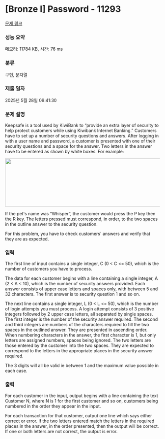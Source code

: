 # [Bronze I] Password - 11293 

[문제 링크](https://www.acmicpc.net/problem/11293) 

### 성능 요약

메모리: 11784 KB, 시간: 76 ms

### 분류

구현, 문자열

### 제출 일자

2025년 5월 28일 09:41:30

### 문제 설명

<p>Keepsafe is a tool used by KiwiBank to “provide an extra layer of security to help protect customers while using Kiwibank Internet Banking.” Customers have to set up a number of security questions and answers. After logging in with a user name and password, a customer is presented with one of their security questions and a space for the answer. Two letters in the answer have to be entered as shown by white boxes. For example:</p>

<p style="text-align: center;"><img alt="" src="https://onlinejudgeimages.s3-ap-northeast-1.amazonaws.com/problem/11293/1.png" style="height:157px; width:671px"></p>

<p>If the pet's name was “Whisper”, the customer would press the P key then the R key. The letters pressed must correspond, in order, to the two spaces in the outline answer to the security question.</p>

<p>For this problem, you have to check customers' answers and verify that they are as expected.</p>

### 입력 

 <p>The first line of input contains a single integer, C (0 < C <= 50), which is the number of customers you have to process.</p>

<p>The data for each customer begins with a line containing a single integer, A (2 < A < 10), which is the number of security answers provided. Each answer consists of upper case letters and spaces only, with between 5 and 32 characters. The first answer is to security question 1 and so on.</p>

<p>The next line contains a single integer, L (0 < L <= 50), which is the number of login attempts you must process. A login attempt consists of 3 positive integers followed by 2 upper case letters, all separated by single spaces. The first integer is the number of the security answer required. The second and third integers are numbers of the characters required to fill the two spaces in the outlined answer. They are presented in ascending order. When numbering characters in the answer, the first character is 1, but only letters are assigned numbers, spaces being ignored. The two letters are those entered by the customer into the two spaces. They are expected to correspond to the letters in the appropriate places in the security answer required.</p>

<p>The 3 digits will all be valid ie between 1 and the maximum value possible in each case.</p>

### 출력 

 <p>For each customer in the input, output begins with a line containing the text Customer N, where N is 1 for the first customer and so on, customers being numbered in the order they appear in the input.</p>

<p>For each transaction for that customer, output one line which says either correct or error. If the two letters entered match the letters in the required places in the answer, in the order presented, then the output will be correct. If one or both letters are not correct, the output is error.</p>


